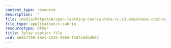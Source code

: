 ```yaml
---
content_type: resource
description: ''
file: /media/https%3A/open-learning-course-data-rc.s3.amazonaws.com/res-8-007-cosmic-origin-of-the-chemical-elements-fall-2019/bd4b776048e115359984f16fad4bd583_-KUXPcs2Di4.srt
file_type: application/x-subrip
resourcetype: Other
title: 3play caption file
uid: bd4b7760-48e1-1535-9984-f16fad4bd583
---
```

